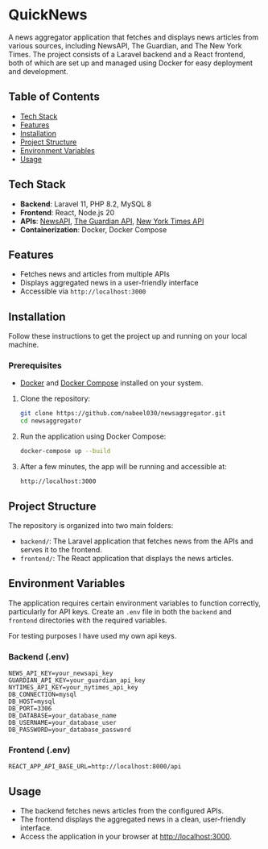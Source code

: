 
# QuickNews

A news aggregator application that fetches and displays news articles from various sources, including NewsAPI, The Guardian, and The New York Times. The project consists of a Laravel backend and a React frontend, both of which are set up and managed using Docker for easy deployment and development.

## Table of Contents
- [Tech Stack](#tech-stack)
- [Features](#features)
- [Installation](#installation)
- [Project Structure](#project-structure)
- [Environment Variables](#environment-variables)
- [Usage](#usage)

## Tech Stack
- **Backend**: Laravel 11, PHP 8.2, MySQL 8
- **Frontend**: React, Node.js 20
- **APIs**: [NewsAPI](https://newsapi.org/), [The Guardian API](https://open-platform.theguardian.com/), [New York Times API](https://developer.nytimes.com/)
- **Containerization**: Docker, Docker Compose

## Features
- Fetches news and articles from multiple APIs
- Displays aggregated news in a user-friendly interface
- Accessible via `http://localhost:3000`

## Installation
Follow these instructions to get the project up and running on your local machine.

### Prerequisites
- [Docker](https://www.docker.com/get-started) and [Docker Compose](https://docs.docker.com/compose/install/) installed on your system.

1. Clone the repository:
    ```bash
    git clone https://github.com/nabeel030/newsaggregator.git
    cd newsaggregator
    ```
2. Run the application using Docker Compose:
    ```bash
    docker-compose up --build
    ```
3. After a few minutes, the app will be running and accessible at:
    ```
    http://localhost:3000
    ```

## Project Structure
The repository is organized into two main folders:
- `backend/`: The Laravel application that fetches news from the APIs and serves it to the frontend.
- `frontend/`: The React application that displays the news articles.

## Environment Variables
The application requires certain environment variables to function correctly, particularly for API keys. Create an `.env` file in both the `backend` and `frontend` directories with the required variables.

For testing purposes I have used my own api keys.

### Backend (.env)
```env
NEWS_API_KEY=your_newsapi_key
GUARDIAN_API_KEY=your_guardian_api_key
NYTIMES_API_KEY=your_nytimes_api_key
DB_CONNECTION=mysql
DB_HOST=mysql
DB_PORT=3306
DB_DATABASE=your_database_name
DB_USERNAME=your_database_user
DB_PASSWORD=your_database_password
```

### Frontend (.env)
```env
REACT_APP_API_BASE_URL=http://localhost:8000/api
```

## Usage
- The backend fetches news articles from the configured APIs.
- The frontend displays the aggregated news in a clean, user-friendly interface.
- Access the application in your browser at [http://localhost:3000](http://localhost:3000).
